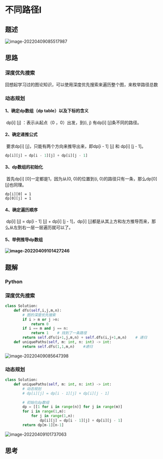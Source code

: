 # 不同路径Ⅰ

## 题述

![image-20220409085517987](https://happygoing.oss-cn-beijing.aliyuncs.com/img/image-20220409085517987.png)

## 思路

### 深度优先搜索

​	回想起学习过的图论知识，可以使用深度优先搜索来遍历整个图，来枚举路径总数

### 动态规划

#### 1、确定dp数组（dp table）以及下标的含义

​	dp[i] [j] ：表示从起点（0 ，0）出发，到(i, j) 有dp[i] [j]条不同的路径。

#### 2、确定递推公式

​	要求dp[i] [j]，只能有两个方向来推导出来，即dp[i - 1] [j] 和 dp[i] [j - 1]。

```python
dp[i][j] = dp[i - 1][j] + dp[i][j - 1]
```

#### 3、dp数组的初始化

​	首先dp[i] [0]一定都是1，因为从(0, 0)的位置到(i, 0)的路径只有一条，那么dp[0] [j]也同理。

```
dp[i][0] = 1
dp[0][j] = 1
```



#### 4、确定遍历顺序

​	dp[i] [j] =  dp[i - 1] [j] + dp[i] [j - 1]，dp[i] [j]都是从其上方和左方推导而来，那么从左到右一层一层遍历就可以了。

#### 5、举例推导dp数组          

#### 	![image-20220409101427246](https://happygoing.oss-cn-beijing.aliyuncs.com/img/image-20220409101427246.png)                                         

## 题解

### Python

### 深度优先搜索

```python
class Solution:
    def dfs(self,i,j,m,n):
        # 图的深度优先搜索
        if i > m or j >n:
            return 0
        if i == m and j == n:
            return 1    # 找到了一条路径
        return self.dfs(i+1,j,m,n) + self.dfs(i,j+1,m,n)    # 递归
    def uniquePaths(self, m: int, n: int) -> int:
        return self.dfs(1,1,m,n)    #递归
```

![image-20220409085647398](https://happygoing.oss-cn-beijing.aliyuncs.com/img/image-20220409085647398.png)

### 动态规划

```python
class Solution:
    def uniquePaths(self, m: int, n: int) -> int:
        # 动态规划
        # dp[i][j] = dp[i - 1][j] + dp[i][j - 1]
        
        # 初始化dp数组
        dp = [[1 for i in range(n)] for j in range(m)]
        for i in range(1,m):
            for j in range(1,n):
                dp[i][j] = dp[i - 1][j] + dp[i][j - 1]
        return dp[m-1][n-1]
```

![image-20220409101737063](https://happygoing.oss-cn-beijing.aliyuncs.com/img/image-20220409101737063.png)

## 思考